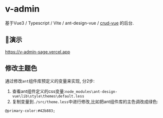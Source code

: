 # v-admin
基于Vue3 / Typescript / Vite / ant-design-vue / [crud-vue](https://github.com/any86/crud-vue) 的后台. 


## 🚀演示
https://v-admin-sage.vercel.app


## 修改主题色
通过修改`ant`组件库预定义的变量来实现, 分2步:
1. 查看ant组件定义的css变量:`node_modules\ant-design-vue\lib\style\themes\default.less`
2. 复制变量到`./src/theme.less`中进行修改,比如把ant组件库的主色调改成绿色:

```less
@primary-color:#42b883;
```